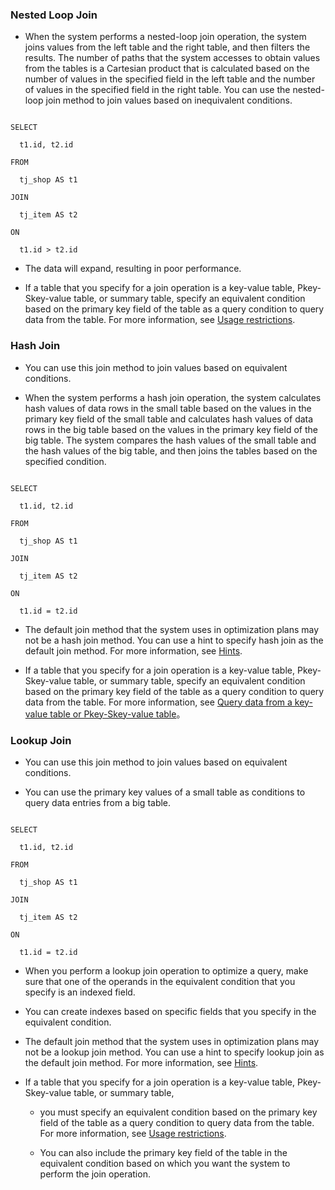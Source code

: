 ### Nested Loop Join

* When the system performs a nested-loop join operation, the system joins values from the left table and the right table, and then filters the results. The number of paths that the system accesses to obtain values from the tables is a Cartesian product that is calculated based on the number of values in the specified field in the left table and the number of values in the specified field in the right table. You can use the nested-loop join method to join values based on inequivalent conditions.

```

SELECT

  t1.id, t2.id

FROM

  tj_shop AS t1

JOIN

  tj_item AS t2

ON

  t1.id > t2.id

```



* <strong></strong>The data will expand, resulting in poor performance.

* <strong></strong> If a table that you specify for a join operation is a key-value table, Pkey-Skey-value table, or summary table, specify an equivalent condition based on the primary key field of the table as a query condition to query data from the table. For more information, see [Usage restrictions](https://github.com/alibaba/havenask/wiki/KV-Query-en#3-limits).



### Hash Join

* You can use this join method to join values based on equivalent conditions.

* When the system performs a hash join operation, the system calculates hash values of data rows in the small table based on the values in the primary key field of the small table and calculates hash values of data rows in the big table based on the values in the primary key field of the big table. The system compares the hash values of the small table and the hash values of the big table, and then joins the tables based on the specified condition.



```

SELECT

  t1.id, t2.id

FROM

  tj_shop AS t1

JOIN

  tj_item AS t2

ON

  t1.id = t2.id

```



* <strong></strong>The default join method that the system uses in optimization plans may not be a hash join method. You can use a hint to specify hash join as the default join method. For more information, see [Hints](https://github.com/alibaba/havenask/wiki/Hint-en).

* <strong></strong>If a table that you specify for a join operation is a key-value table, Pkey-Skey-value table, or summary table, specify an equivalent condition based on the primary key field of the table as a query condition to query data from the table. For more information, see [Query data from a key-value table or Pkey-Skey-value table](https://github.com/alibaba/havenask/wiki/KV-Query-en)。





### Lookup Join

* You can use this join method to join values based on equivalent conditions.

* You can use the primary key values of a small table as conditions to query data entries from a big table.



```

SELECT

  t1.id, t2.id

FROM

  tj_shop AS t1

JOIN

  tj_item AS t2

ON

  t1.id = t2.id

```





* <strong></strong>When you perform a lookup join operation to optimize a query, make sure that one of the operands in the equivalent condition that you specify is an indexed field.

* <strong></strong>You can create indexes based on specific fields that you specify in the equivalent condition.

* <strong></strong>The default join method that the system uses in optimization plans may not be a lookup join method. You can use a hint to specify lookup join as the default join method. For more information, see [Hints](https://github.com/alibaba/havenask/wiki/Hint-en).

* <strong></strong>If a table that you specify for a join operation is a key-value table, Pkey-Skey-value table, or summary table,

   * you must specify an equivalent condition based on the primary key field of the table as a query condition to query data from the table. For more information, see [Usage restrictions](https://github.com/alibaba/havenask/wiki/KV-Query-en#3-limits).

   * You can also include the primary key field of the table in the equivalent condition based on which you want the system to perform the join operation.